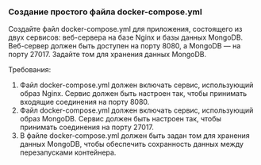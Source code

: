 
### Создание простого файла docker-compose.yml

Создайте файл docker-compose.yml для приложения, состоящего из двух сервисов: веб-сервера на базе Nginx и базы данных MongoDB. Веб-сервер должен быть доступен на порту 8080, а MongoDB — на порту 27017. Задайте том для хранения данных MongoDB.

Требования:
1. Файл docker-compose.yml должен включать сервис, использующий образ Nginx. Сервис должен быть настроен так, чтобы принимать входящие соединения на порту 8080. 
2. Файл docker-compose.yml должен включать сервис, использующий образ MongoDB. Сервис должен быть настроен так, чтобы принимать соединения на порту 27017. 
3. В файле docker-compose.yml должен быть задан том для хранения данных MongoDB, чтобы обеспечить сохранность данных между перезапусками контейнера.